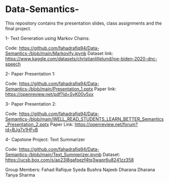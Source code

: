 # Data-Semantics-
This repository contains the presentation slides, class assignments and the final project.

1- Text Generation using Markov Chains:

Code: https://github.com/fahadrafiq94/Data-Semantics-/blob/main/Markovify.ipynb
Dataset link: https://www.kaggle.com/datasets/christianlillelund/joe-biden-2020-dnc-speech

2- Paper Presentation 1:

Code: https://github.com/fahadrafiq94/Data-Semantics-/blob/main/Presentation_1.pptx
Paper link: https://openreview.net/pdf?id=SyK00v5xx

3- Paper Presentation 2:

Code: https://github.com/fahadrafiq94/Data-Semantics-/blob/main/WELL_READ_STUDENTS_LEARN_BETTER_Semantics_Presentation_2.pptx
Paper Link: https://openreview.net/forum?id=BJg7x1HFvB

4- Capstone Project: Text Summarizer

Code: https://github.com/fahadrafiq94/Data-Semantics-/blob/main/Text_Summerizer.ipynb
Dataset: https://ucsb.box.com/s/ap23l8gafpezf4tq3wapr6u8241zz358

Group Members: 
Fahad Rafique 
Syeda Bushra Najeeb
Dharana Dharana
Tanya Sharma 
